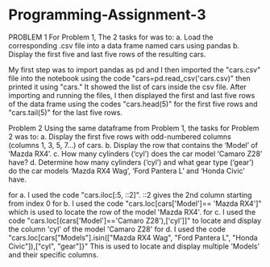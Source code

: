 # Programming-Assignment-3

PROBLEM 1
For Problem 1, The 2 tasks for was to:
a. Load the corresponding .csv file into a data frame named cars using pandas
b. Display the first five and last five rows of the resulting cars.

My first step was to import pandas as pd and I then imported the "cars.csv" file into the notebook using the code "cars=pd.read_csv('cars.csv)" then printed it using "cars." It showed the list of cars inside the csv file.
After importing and running the files, I then displayed the first and last five rows of the data frame using the codes "cars.head(5)" for the first five rows and "cars.tail(5)" for the last five rows.

Problem 2
Using the same dataframe from Problem 1, the tasks for Problem 2 was to:
a. Display the first five rows with odd-numbered columns (columns 1, 3, 5, 7…) of cars.
b. Display the row that contains the ‘Model’ of ‘Mazda RX4’.
c. How many cylinders (‘cyl’) does the car model ‘Camaro Z28’ have?
d. Determine how many cylinders (‘cyl’) and what gear type (‘gear’) do the car models ‘Mazda RX4 Wag’, ‘Ford Pantera L’ and ‘Honda Civic’ have.

for a. I used the code "cars.iloc[:5, ::2]". ::2 gives the 2nd column starting from index 0
for b. I used the code "cars.loc[cars['Model']== 'Mazda RX4']" which is used to locate the row of the model 'Mazda RX4'.
for c. I used the code "cars.loc[(cars['Model']=='Camaro Z28'),['cyl']]" to locate and display the column 'cyl' of the model 'Camaro Z28'
for d. I used the code "cars.loc[cars["Models"].isin(["Mazda RX4 Wag", "Ford Pantera L", "Honda Civic"]),["cyl", "gear"]}" This is used to locate and display multiple 'Models' and their specific columns.

